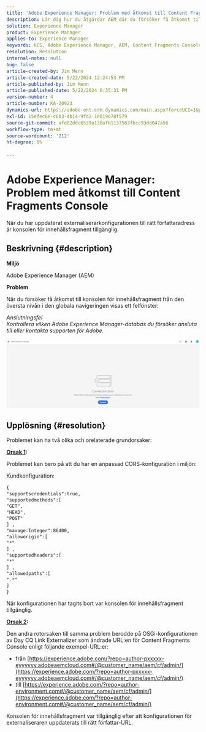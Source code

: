 ```yaml
---
title: 'Adobe Experience Manager: Problem med åtkomst till Content Fragments Console'
description: Lär dig hur du åtgärdar AEM där du försöker få åtkomst till konsolen för innehållsfragment från den översta nivån i Global Navigation.
solution: Experience Manager
product: Experience Manager
applies-to: Experience Manager
keywords: KCS, Adobe Experience Manager, AEM, Content Fragments Console, åtkomst, felsökning
resolution: Resolution
internal-notes: null
bug: false
article-created-by: Jim Menn
article-created-date: 5/22/2024 12:24:53 PM
article-published-by: Jim Menn
article-published-date: 5/22/2024 6:35:31 PM
version-number: 4
article-number: KA-20923
dynamics-url: https://adobe-ent.crm.dynamics.com/main.aspx?forceUCI=1&pagetype=entityrecord&etn=knowledgearticle&id=205c3344-3618-ef11-9f8a-6045bd006268
exl-id: 15efec6e-c6b3-4b14-9fd2-1e019678f579
source-git-commit: afd82ddc6539a130afb1137583fbcc93dd047a56
workflow-type: tm+mt
source-wordcount: '212'
ht-degree: 0%

---
```


# Adobe Experience Manager: Problem med åtkomst till Content Fragments Console


När du har uppdaterat externaliserarkonfigurationen till rätt författaradress är konsolen för innehållsfragment tillgänglig.

## Beskrivning {#description}


<b>Miljö</b>

Adobe Experience Manager (AEM)

<b>Problem</b>

När du försöker få åtkomst till konsolen för innehållsfragment från den översta nivån i den globala navigeringen visas ett felfönster:

*Anslutningsfel
<br>Kontrollera vilken Adobe Experience Manager-databas du försöker ansluta till eller kontakta supporten för Adobe.*



![](assets/___225c3344-3618-ef11-9f8a-6045bd006268___.png)


## Upplösning {#resolution}


Problemet kan ha två olika och orelaterade grundorsaker:

<b><u>Orsak 1</u>:</b>

Problemet kan bero på att du har en anpassad CORS-konfiguration i miljön:

Kundkonfiguration:




```
{
"supportscredentials":true,
"supportedmethods":[ 
"GET",
"HEAD",
"POST"
] ,
"maxage:Integer":86400,
"alloworigin":[ 
"*"
] ,
"supportedheaders":[ 
"*"
] ,
"allowedpaths":[ 
".*"
] 
}
```




När konfigurationen har tagits bort var konsolen för innehållsfragment tillgänglig.



<b><u>Orsak 2</u>:</b>

Den andra rotorsaken till samma problem berodde på OSGi-konfigurationen av Day CQ Link Externalizer som ändrade URL:en för Content Fragments Console enligt följande exempel-URL:er:

- från [https://experience.adobe.com/?repo=author-pxxxxx-eyyyyyy.adobeaemcloud.com#/@customer_name/aem/cf/admin/](https://experience.adobe.com/?repo=author-pxxxxx-eyyyyyy.adobeaemcloud.com#/@customer_name/aem/cf/admin/)
- till [https://experience.adobe.com/?repo=author-environment.com#/@customer_name/aem/cf/admin/](https://experience.adobe.com/?repo=author-environment.com#/@customer_name/aem/cf/admin/)


Konsolen för innehållsfragment var tillgänglig efter att konfigurationen för externaliseraren uppdaterats till rätt författar-URL.
